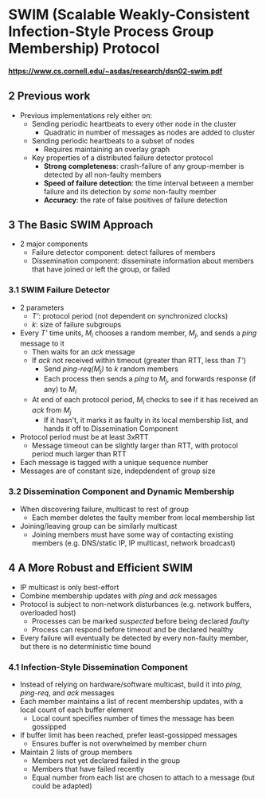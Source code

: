 # SWIM (Scalable Weakly-Consistent Infection-Style Process Group Membership) Protocol

#### https://www.cs.cornell.edu/~asdas/research/dsn02-swim.pdf

## 2 Previous work
- Previous implementations rely either on:
  - Sending periodic heartbeats to every other node in the cluster
    - Quadratic in number of messages as nodes are added to cluster
  - Sending periodic heartbeats to a subset of nodes
    - Requires maintaining an overlay graph
  - Key properties of a distributed failure detector protocol
    - **Strong completeness**: crash-failure of any group-member is detected by all non-faulty members
    - **Speed of failure detection**: the time interval between a member failure and its detection by *some* non-faulty member
    - **Accuracy**: the rate of false positives of failure detection
## 3 The Basic SWIM Approach
- 2 major components
  - Failure detector component: detect failures of members
  - Dissemination component: disseminate information about members that have joined or left the group, or failed
### 3.1 SWIM Failure Detector
- 2 parameters
  - *T'*: protocol period (not dependent on synchronized clocks)
  - *k*: size of failure subgroups
- Every *T'* time units, *M<sub>i</sub>* chooses a random member, *M<sub>j</sub>*, and sends a *ping* message to it
  - Then waits for an *ack* message
  - If *ack* not received within timeout (greater than RTT, less than *T'*)
    - Send *ping-req(*M<sub>j</sub>*)* to *k* random members
    - Each process then sends a *ping* to *M<sub>j</sub>*, and forwards response (if any) to *M<sub>i</sub>*
  - At end of each protocol period, *M<sub>i</sub>* checks to see if it has received an *ack* from *M<sub>j</sub>*
    - If it hasn't, it marks it as faulty in its local membership list, and hands it off to Dissemination Component
- Protocol period must be at least 3xRTT
  - Message timeout can be slightly larger than RTT, with protocol period much larger than RTT
- Each message is tagged with a unique sequence number
- Messages are of constant size, indepdendent of group size
### 3.2 Dissemination Component and Dynamic Membership
- When discovering failure, multicast to rest of group
  - Each member deletes the faulty member from local membership list
- Joining/leaving group can be similarly multicast
  - Joining members must have some way of contacting existing members (e.g. DNS/static IP, IP multicast, network broadcast)
## 4 A More Robust and Efficient SWIM
- IP multicast is only best-effort
- Combine membership updates with *ping* and *ack* messages
- Protocol is subject to non-network disturbances (e.g. network buffers, overloaded host)
  - Processes can be marked *suspected* before being declared *faulty*
  - Process can respond before timeout and be declared healthy
- Every failure will eventually be detected by every non-faulty member, but there is no deterministic time bound
### 4.1 Infection-Style Dissemination Component
- Instead of relying on hardware/software multicast, build it into *ping*, *ping-req*, and *ack* messages
- Each member maintains a list of recent membership updates, with a local count of each buffer element
  - Local count specifies number of times the message has been gossipped
- If buffer limit has been reached, prefer least-gossipped messages
  - Ensures buffer is not overwhelmed by member churn
- Maintain 2 lists of group members
  - Members not yet declared failed in the group
  - Members that have failed recently
  - Equal number from each list are chosen to attach to a message (but could be adapted)
